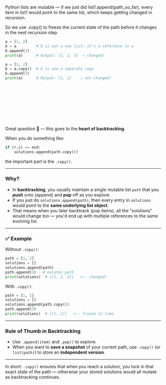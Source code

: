 


Python lists are mutable — if we just did list1.append(path_so_far), every item in list1 would point to the same list, which keeps getting changed in recursion.

So we use .copy() to freeze the current state of the path before it changes in the next recursion step.

```python
a = [1, 2]
b = a         # b is not a new list; it's a reference to a
b.append(3)
print(a)      # Output: [1, 2, 3]  ← changed!

a = [1, 2]
b = a.copy()  # b is now a separate copy
b.append(3)
print(a)      # Output: [1, 2]    ← not changed!
```




<br><br><br><br>
---


Great question 🚀 — this goes to the **heart of backtracking**.

When you do something like:

```python
if (r,c) == end:
    solutions.append(path.copy())
```

the important part is the `.copy()`.

---

### Why?

* In **backtracking**, you usually maintain a single mutable list `path` that you **push** onto (append) and **pop** off as you explore.
* If you just do `solutions.append(path)`, then every entry in `solutions` would point to the **same underlying list object**.
* That means when you later backtrack (pop items), all the "solutions" would change too — you'd end up with multiple references to the same evolving list.

---

### ✅ Example

Without `.copy()`:

```python
path = [1, 2]
solutions = []
solutions.append(path)
path.append(3)   # mutates path
print(solutions)  # [[1, 2, 3]]   <-- changed!
```

With `.copy()`:

```python
path = [1, 2]
solutions = []
solutions.append(path.copy())
path.append(3)
print(solutions)  # [[1, 2]]   <-- frozen in time
```

---

### Rule of Thumb in Backtracking

* Use `.append(item)` and `.pop()` to explore.
* When you want to **save a snapshot** of your current path, use `.copy()` (or `list(path)`) to store an **independent version**.

---

In short: `.copy()` ensures that when you reach a solution, you lock in that exact state of the path — otherwise your stored solutions would all mutate as backtracking continues.

